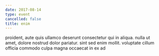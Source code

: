 ```yaml
---
date: 2017-08-14
type: event
cancelled: false
title: enim
---
```

proident, aute quis ullamco deserunt consectetur qui in aliqua. nulla ut amet, dolore nostrud dolor pariatur. sint sed enim mollit. voluptate cillum officia commodo culpa magna occaecat in ex ad
